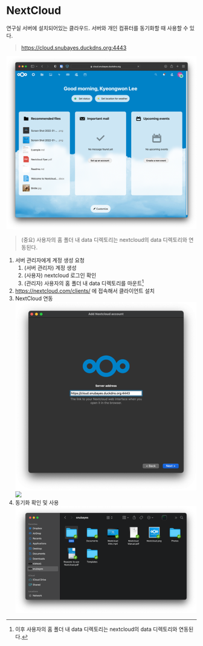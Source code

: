 # NextCloud

연구실 서버에 설치되어있는 클라우드. 서버와 개인 컴퓨터를 동기화할 때 사용할 수 있다.

> https://cloud.snubayes.duckdns.org:4443

![](figs/nextcloud_web.png)

> (중요) 사용자의 홈 폴더 내 data 디렉토리는 nextcloud의 data 디렉토리와 연동된다. 

1. 서버 관리자에게 계정 생성 요청
	1. (서버 관리자) 계정 생성
	2. (사용자) nextcloud 로그인 확인
	3. (관리자) 사용자의 홈 폴더 내 data 디렉토리를 마운트[^note]
2. https://nextcloud.com/clients/ 에 접속해서 클라이언트 설치
3. NextCloud 연동 
   ![](figs/nextcloud_login.png)
   ![](figs/nextcloud_access.png)
4. 동기화 확인 및 사용 ![](figs/nextcloud_dir2.png)

[^note]: 이후 사용자의 홈 폴더 내 data 디렉토리는 nextcloud의 data 디렉토리와 연동된다. 
